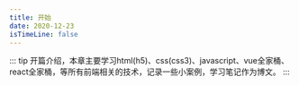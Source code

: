 ```yaml
---
title: 开始
date: 2020-12-23
isTimeLine: false
---
```


<Boxx />

::: tip
开篇介绍，本章主要学习html(h5)、css(css3)、javascript、vue全家桶、react全家桶，等所有前端相关的技术，记录一些小案例，学习笔记作为博文。
:::

